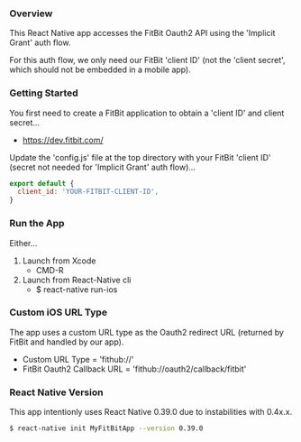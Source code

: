 ### Overview

This React Native app accesses the FitBit Oauth2 API using the 'Implicit Grant' auth flow.

For this auth flow, we only need our FitBit 'client ID' (not the 'client secret', which should not be embedded in a mobile app).

### Getting Started

You first need to create a FitBit application to obtain a 'client ID' and client secret...

* https://dev.fitbit.com/

Update the 'config.js' file at the top directory with your FitBit 'client ID' (secret not needed for 'Implicit Grant' auth flow)...

```javascript
export default {
  client_id: 'YOUR-FITBIT-CLIENT-ID',
}
```

### Run the App

Either...

1. Launch from Xcode
   * CMD-R
1. Launch from React-Native cli
   * $ react-native run-ios

### Custom iOS URL Type

The app uses a custom URL type as the Oauth2 redirect URL (returned by FitBit and handled by our app).

* Custom URL Type = 'fithub://'
* FitBit Oauth2 Callback URL = 'fithub://oauth2/callback/fitbit'

### React Native Version

This app intentionly uses React Native 0.39.0 due to instabilities with 0.4x.x.

```bash
$ react-native init MyFitBitApp --version 0.39.0
```
